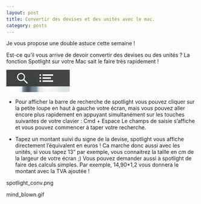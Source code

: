 ```yaml
---
layout: post
title: Convertir des devises et des unités avec le mac.
category: posts
---
```


Je vous propose une double astuce cette semaine !

Est-ce qu’il vous arrive de devoir convertir des devises ou des unités ? La fonction Spotlight sur votre Mac sait le faire très rapidement !

![si](images/spotlight_icon.png)
 
- Pour afficher la barre de recherche de spotlight vous pouvez cliquer sur la petite loupe en haut à gauche votre écran, mais vous pouvez aller encore plus rapidement en appuyant simultanément sur les touches suivantes de votre clavier :
Cmd + Espace
Le champs de saisie s’affiche et vous pouvez commencer à taper votre recherche.

- Tapez un montant suivi du signe de la devise, spotlight vous affiche directement l’équivalent en euros ! Ca marche donc aussi avec les unités, si vous tapez 13” par exemple, vous connaitrez la taille en cm de la largeur de votre écran ;)
Vous pouvez demander aussi à spotlight de faire des calculs simples. Par exemple, 14,90*1,2 vous donnera le montant avec la TVA ajoutée !

spotlight_conv.png



mind_blown.gif
